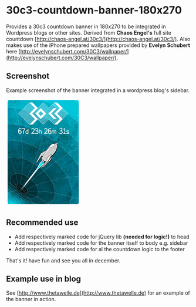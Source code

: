 30c3-countdown-banner-180x270
=============================

Provides a 30c3 countdown banner in 180x270 to be integrated in Wordpress blogs or other sites. Derived from **Chaos Engel's** full site countdown [http://chaos-angel.at/30c3/](http://chaos-angel.at/30c3/). Also makes use of the iPhone prepared wallpapers provided by **Evelyn Schubert** here [http://evelynschubert.com/30C3/wallpaper/](http://evelynschubert.com/30C3/wallpaper/).

## Screenshot

Example screenshot of the banner integrated in a wordpress blog's sidebar.

![image](https://github.com/trailblazr/30c3-countdown-banner-180x270/blob/master/30c3_banner_example.png?raw=true)

## Recommended use

* Add respectively marked code for jQuery lib **(needed for logic!)** to head
* Add respectively marked code for the banner itself to body e.g. sidebar
* Add respectively marked code for al the countdown logic to the footer

That's it! have fun and see you all in december.

## Example use in blog

See [http://www.thetawelle.de](http://www.thetawelle.de) for an example of the banner in action.